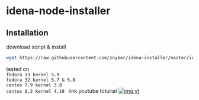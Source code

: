 # idena-node-installer
## Installation

download script & install
```bash
wget https://raw.githubusercontent.com/znyber/idena-installer/master/install.sh && chmod +x install.sh && ./install.sh
```
tested on 
<br />
``
fedora 33 kernel 5.9
``
<br />
``
fedora 32 kernel 5.7 & 5.8
``
<br />
``
centos 7.9 kernel 3.8 
``
<br />
``
centos 8.2 kernel 4.18 
``
link youtube toturial
[![img yt](http://img.youtube.com/vi/1R3vlSebuvw/0.jpg)](http://www.youtube.com/watch?v=1R3vlSebuvw "youtube link")
